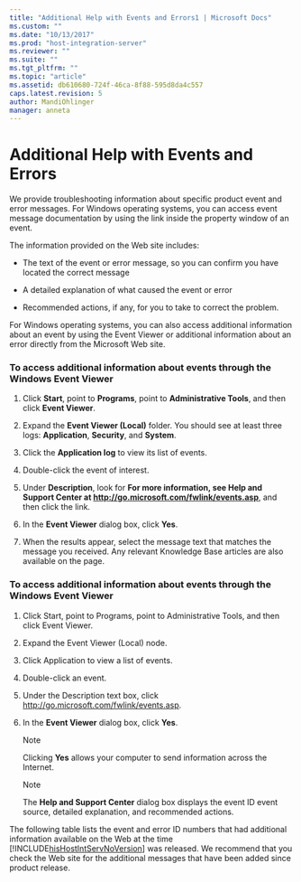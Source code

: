 ```yaml
---
title: "Additional Help with Events and Errors1 | Microsoft Docs"
ms.custom: ""
ms.date: "10/13/2017"
ms.prod: "host-integration-server"
ms.reviewer: ""
ms.suite: ""
ms.tgt_pltfrm: ""
ms.topic: "article"
ms.assetid: db610680-724f-46ca-8f88-595d8da4c557
caps.latest.revision: 5
author: MandiOhlinger
manager: anneta
---
```

# Additional Help with Events and Errors
We provide troubleshooting information about specific product event and error messages. For Windows operating systems, you can access event message documentation by using the link inside the property window of an event. 
  
 The information provided on the Web site includes:  
  
-   The text of the event or error message, so you can confirm you have located the correct message  
  
-   A detailed explanation of what caused the event or error  
  
-   Recommended actions, if any, for you to take to correct the problem.  
  
 For Windows operating systems, you can also access additional information about an event by using the Event Viewer or additional information about an error directly from the Microsoft Web site.  
  
### To access additional information about events through the Windows Event Viewer  
  
1.  Click **Start**, point to **Programs**, point to **Administrative Tools**, and then click **Event Viewer**.  
  
2.  Expand the **Event Viewer (Local)** folder. You should see at least three logs: **Application**, **Security**, and **System**.  
  
3.  Click the **Application log** to view its list of events.  
  
4.  Double-click the event of interest.  
  
5.  Under **Description**, look for **For more information, see Help and Support Center at http://go.microsoft.com/fwlink/events.asp**, and then click the link.  
  
6.  In the **Event Viewer** dialog box, click **Yes**.  
  
7.  When the results appear, select the message text that matches the message you received. Any relevant Knowledge Base articles are also available on the page.  
  
### To access additional information about events through the Windows Event Viewer  
  
1.  Click Start, point to Programs, point to Administrative Tools, and then click Event Viewer.  
  
2.  Expand the Event Viewer (Local) node.  
  
3.  Click Application to view a list of events.  
  
4.  Double-click an event.  
  
5.  Under the Description text box, click http://go.microsoft.com/fwlink/events.asp.  
  
6.  In the **Event Viewer** dialog box, click **Yes**.  
  
    > [!NOTE]
    >  Clicking **Yes** allows your computer to send information across the Internet.  
  
    > [!NOTE]
    >  The **Help and Support Center** dialog box displays the event ID event source, detailed explanation, and recommended actions.  
  
The following table lists the event and error ID numbers that had additional information available on the Web at the time [!INCLUDE[hisHostIntServNoVersion](../core/includes/hishostintservnoversion-md.md)] was released. We recommend that you check the Web site for the additional messages that have been added since product release.